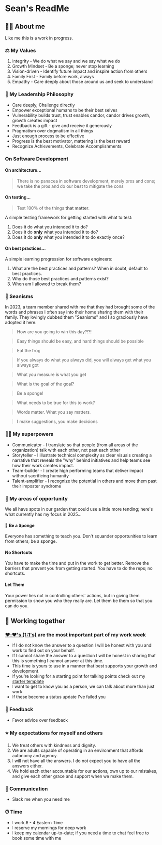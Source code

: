 # Sean's ReadMe

## 👨‍💻 About me

Like me this is a work in progress.

### ⚖️ My Values

1. Integrity - We do what we say and we say what we do
2. Growth Mindset - Be a sponge; never stop learning
3. Vision-driven - Identify future impact and inspire action from others
4. Family First - Family before work, always
5. Empathy - Care deeply about those around us and seek to understand

### 🧠 My Leadership Philosophy

* Care deeply, Challenge directly
* Empower exceptional humans to be their best selves
* Vulnerability builds trust, trust enables candor, candor drives growth, growth creates impact
* Feedback is a gift - give and receive it generously
* Pragmatism over dogmatism in all things
* Just enough process to be effective
* Progress is the best motivator, mattering is the best reward
* Recognize Achievements, Celebrate Accomplishments

### On Software Development

#### On architecture...

> There is no panacea in software development, merely pros and cons; we take the pros and do our best to mitigate the cons

#### On testing...

> Test 100% of the things **that matter**.

A simple testing framework for getting started with what to test:

1. Does it do what you intended it to do?
2. Does it do **only** what you intended it to do?
3. Does it do **only** what you intended it to do exactly once?

#### On best practices...

A simple learning progression for software engineers:

1. What are the best practices and patterns? When in doubt, default to best practices.
2. Why do those best practices and patterns exist?
3. When am I allowed to break them?

### 💎 Seanisms

In 2023, a team member shared with me that they had brought some of the words and phrases I often say into their home sharing them with their family. They lovingly dubbed them "Seanisms" and I so graciously have adopted it here.

> How are you going to win this day?!?!

> Easy things should be easy, and hard things should be possible

> Eat the frog

> If you always do what you always did, you will always get what you always got

> What you measure is what you get

> What is the goal of the goal?

> Be a sponge!

> What needs to be true for this to work?

> Words matter. What you say matters.

> I make suggestions, you make decisions

### 🦸‍♂️ My superpowers

* Communicator - I translate so that people (from all areas of the organization) talk with each other, not past each other
* Storyteller - I illustrate technical complexity as clear visuals creating a narrative that reveals the "why" behind initiatives and help teams see how their work creates impact.
* Team-builder - I create high performing teams that deliver impact without sacrificing humanity
* Talent-amplifier - I recognize the potential in others and move them past their imposter syndrome

### 🌱 My areas of opportunity

We all have spots in our garden that could use a little more tending; here's what currently has my focus in 2025...

#### 🧽 Be a Sponge

Everyone has something to teach you. Don't squander opportunities to learn from others; be a sponge.

#### No Shortcuts

You have to make the time and put in the work to get better. Remove the barriers that prevent you from getting started. You have to do the reps; no shortcuts.

#### Let Them

Your power lies not in controlling others' actions, but in giving them permission to show you who they really are. Let them be them so that you can do you.

## 🤝 Working together

### [❤️:❤️'s (1:1's)](one-on-ones.md) are the most important part of my work week

* If I do not know the answer to a question I will be honest with you and work to find out on your behalf.
* If I cannot share the answer to a question I will be honest in sharing that this is something I cannot answer at this time.
* This time is yours to use in a manner that best supports your growth and development.
* If you're looking for a starting point for talking points check out my [starter template](one-on-ones.md)
* I want to get to know you as a person, we can talk about more than just work
* If these become a status update I've failed you

### 🎁 Feedback

* Favor advice over feedback

### ⭐ My expectations for myself and others

1. We treat others with kindness and dignity.
2. We are adults capable of operating in an environment that affords autonomy and agency.
3. I will not have all the answers. I do not expect you to have all the answers either.
4. We hold each other accountable for our actions, own up to our mistakes, and give each other grace and support when we make them.

### 💬 Communication

* Slack me when you need me

### ⏰ Time

* I work 8 - 4 Eastern Time
* I reserve my mornings for deep work
* I keep my calendar up-to-date; if you need a time to chat feel free to book some time with me
